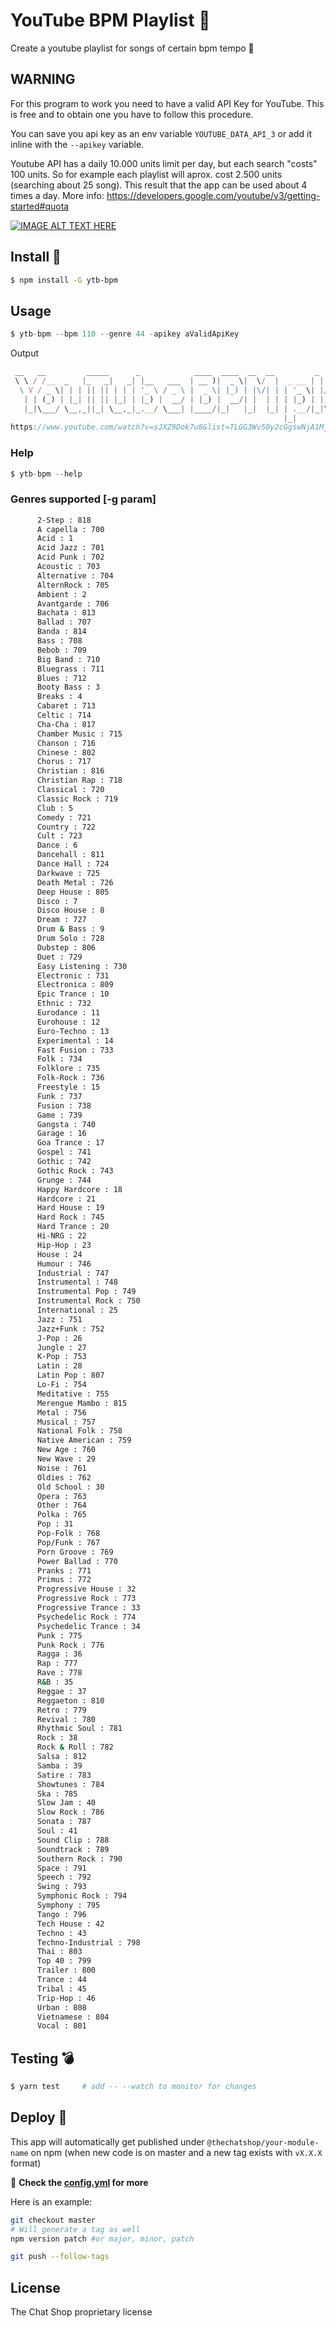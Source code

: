 # YouTube BPM Playlist :tea:

Create a youtube playlist for songs of certain bpm tempo :rocket:
## WARNING
For this program to work you need to have a valid API Key for YouTube.
This is free and to obtain one you have to follow this procedure.

You can save you api key as an env variable `YOUTUBE_DATA_API_3` or add it inline with the `--apikey` variable.

Youtube API has a daily 10.000 units limit per day, but each search "costs" 100 units.
So for example each playlist will aprox. cost 2.500 units (searching about 25 song). This result that the app can be used about 4 times a day.
More info: https://developers.google.com/youtube/v3/getting-started#quota

[![IMAGE ALT TEXT HERE](https://img.youtube.com/vi/3jZ5vnv-LZc/0.jpg)](https://www.youtube.com/watch?v=3jZ5vnv-LZc)


## Install :hammer:
```bash
$ npm install -G ytb-bpm
```

## Usage
```javascript
$ ytb-bpm --bpm 110 --genre 44 -apikey aValidApiKey
```
Output
```javascript
 __   __         _____      _            ____  ____  __  __         _             _ _     _   
 \ \ / /__  _   |_   _|   _| |__   ___  | __ )|  _ \|  \/  |  _ __ | | __ _ _   _| (_)___| |_ 
  \ V / _ \| | | || || | | | '_ \ / _ \ |  _ \| |_) | |\/| | | '_ \| |/ _` | | | | | / __| __|
   | | (_) | |_| || || |_| | |_) |  __/ | |_) |  __/| |  | | | |_) | | (_| | |_| | | \__ \ |_ 
   |_|\___/ \__,_||_| \__,_|_.__/ \___| |____/|_|   |_|  |_| | .__/|_|\__,_|\__, |_|_|___/\__|
                                                             |_|            |___/             
https://www.youtube.com/watch?v=sJXZ9Dok7u8&list=TLGG3Wv50y2cGgswNjA1MjAxOQ


```

### Help

```javascript
$ ytb-bpm --help
```

### Genres supported [-g param]
```bash
      2-Step : 818
      A capella : 700
      Acid : 1
      Acid Jazz : 701
      Acid Punk : 702
      Acoustic : 703
      Alternative : 704
      AlternRock : 705
      Ambient : 2
      Avantgarde : 706
      Bachata : 813
      Ballad : 707
      Banda : 814
      Bass : 708
      Bebob : 709
      Big Band : 710
      Bluegrass : 711
      Blues : 712
      Booty Bass : 3
      Breaks : 4
      Cabaret : 713
      Celtic : 714
      Cha-Cha : 817
      Chamber Music : 715
      Chanson : 716
      Chinese : 802
      Chorus : 717
      Christian : 816
      Christian Rap : 718
      Classical : 720
      Classic Rock : 719
      Club : 5
      Comedy : 721
      Country : 722
      Cult : 723
      Dance : 6
      Dancehall : 811
      Dance Hall : 724
      Darkwave : 725
      Death Metal : 726
      Deep House : 805
      Disco : 7
      Disco House : 8
      Dream : 727
      Drum & Bass : 9
      Drum Solo : 728
      Dubstep : 806
      Duet : 729
      Easy Listening : 730
      Electronic : 731
      Electronica : 809
      Epic Trance : 10
      Ethnic : 732
      Eurodance : 11
      Eurohouse : 12
      Euro-Techno : 13
      Experimental : 14
      Fast Fusion : 733
      Folk : 734
      Folklore : 735
      Folk-Rock : 736
      Freestyle : 15
      Funk : 737
      Fusion : 738
      Game : 739
      Gangsta : 740
      Garage : 16
      Goa Trance : 17
      Gospel : 741
      Gothic : 742
      Gothic Rock : 743
      Grunge : 744
      Happy Hardcore : 18
      Hardcore : 21
      Hard House : 19
      Hard Rock : 745
      Hard Trance : 20
      Hi-NRG : 22
      Hip-Hop : 23
      House : 24
      Humour : 746
      Industrial : 747
      Instrumental : 748
      Instrumental Pop : 749
      Instrumental Rock : 750
      International : 25
      Jazz : 751
      Jazz+Funk : 752
      J-Pop : 26
      Jungle : 27
      K-Pop : 753
      Latin : 28
      Latin Pop : 807
      Lo-Fi : 754
      Meditative : 755
      Merengue Mambo : 815
      Metal : 756
      Musical : 757
      National Folk : 758
      Native American : 759
      New Age : 760
      New Wave : 29
      Noise : 761
      Oldies : 762
      Old School : 30
      Opera : 763
      Other : 764
      Polka : 765
      Pop : 31
      Pop-Folk : 768
      Pop/Funk : 767
      Porn Groove : 769
      Power Ballad : 770
      Pranks : 771
      Primus : 772
      Progressive House : 32
      Progressive Rock : 773
      Progressive Trance : 33
      Psychedelic Rock : 774
      Psychedelic Trance : 34
      Punk : 775
      Punk Rock : 776
      Ragga : 36
      Rap : 777
      Rave : 778
      R&B : 35
      Reggae : 37
      Reggaeton : 810
      Retro : 779
      Revival : 780
      Rhythmic Soul : 781
      Rock : 38
      Rock & Roll : 782
      Salsa : 812
      Samba : 39
      Satire : 783
      Showtunes : 784
      Ska : 785
      Slow Jam : 40
      Slow Rock : 786
      Sonata : 787
      Soul : 41
      Sound Clip : 788
      Soundtrack : 789
      Southern Rock : 790
      Space : 791
      Speech : 792
      Swing : 793
      Symphonic Rock : 794
      Symphony : 795
      Tango : 796
      Tech House : 42
      Techno : 43
      Techno-Industrial : 798
      Thai : 803
      Top 40 : 799
      Trailer : 800
      Trance : 44
      Tribal : 45
      Trip-Hop : 46
      Urban : 808
      Vietnamese : 804
      Vocal : 801
```

## Testing :bomb:
```bash
$ yarn test     # add -- --watch to monitor for changes
```

## Deploy :ship:
This app will automatically get published under `@thechatshop/your-module-name` on npm (when new code is on master and a new tag exists with `vX.X.X` format)

:rotating_light: **Check the [config.yml](./.circleci/config.yml) for more**

Here is an example:

```bash
git checkout master
# Will generate a tag as well
npm version patch #or major, minor, patch

git push --follow-tags
```

## License
The Chat Shop proprietary license